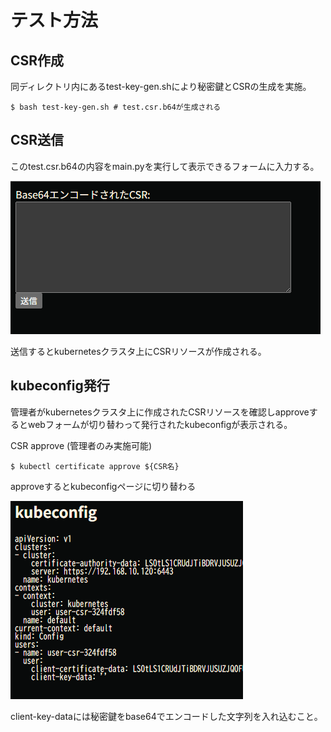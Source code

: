 # テスト方法

## CSR作成

同ディレクトリ内にあるtest-key-gen.shにより秘密鍵とCSRの生成を実施。

```
$ bash test-key-gen.sh # test.csr.b64が生成される
```

## CSR送信

このtest.csr.b64の内容をmain.pyを実行して表示できるフォームに入力する。

![alt text](imgs/image.png)

送信するとkubernetesクラスタ上にCSRリソースが作成される。

## kubeconfig発行

管理者がkubernetesクラスタ上に作成されたCSRリソースを確認しapproveするとwebフォームが切り替わって発行されたkubeconfigが表示される。

CSR approve (管理者のみ実施可能)

```
$ kubectl certificate approve ${CSR名}
```

approveするとkubeconfigページに切り替わる

![alt text](imgs/image-1.png)

client-key-dataには秘密鍵をbase64でエンコードした文字列を入れ込むこと。
